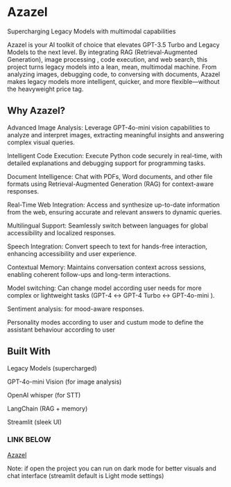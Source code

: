 # Azazel  

Supercharging Legacy Models with multimodal capabilities

Azazel is your AI toolkit of choice that elevates GPT-3.5 Turbo and Legacy Models to the next level. By integrating RAG (Retrieval-Augmented Generation), image processing , code execution, and web search, this project turns legacy models into a lean, mean, multimodal machine. From analyzing images, debugging code, to conversing with documents, Azazel makes legacy
models more intelligent, quicker, and more flexible—without the heavyweight price tag. 

## Why Azazel?

Advanced Image Analysis: Leverage GPT-4o-mini vision capabilities to analyze and interpret images, extracting meaningful insights and answering complex visual queries.

Intelligent Code Execution: Execute Python code securely in real-time, with detailed explanations and debugging support for programming tasks.

Document Intelligence: Chat with PDFs, Word documents, and other file formats using Retrieval-Augmented Generation (RAG) for context-aware responses.

Real-Time Web Integration: Access and synthesize up-to-date information from the web, ensuring accurate and relevant answers to dynamic queries.

Multilingual Support: Seamlessly switch between languages for global accessibility and localized responses.

Speech Integration: Convert speech to text for hands-free interaction, enhancing accessibility and user experience.

Contextual Memory: Maintains conversation context across sessions, enabling coherent follow-ups and long-term interactions.

Model switching: Can change model according user needs for more complex or lightweight tasks (GPT-4 ↔ GPT-4 Turbo ↔ GPT-4o-mini ).

Sentiment analysis: for mood-aware responses.

Personality modes according to user and custum mode to define the assistant behaviour according to user

## Built With

Legacy Models (supercharged)

GPT-4o-mini Vision (for image analysis)

OpenAI whisper (for STT)

LangChain (RAG + memory)

Streamlit (sleek UI)

### LINK BELOW

[Azazel](https://azazel.streamlit.app/)

Note: if open the project you can run on dark mode for better visuals and chat interface (streamlit default is Light mode settings)







